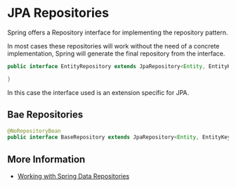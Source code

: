 # JPA Repositories

Spring offers a Repository interface for implementing the repository pattern.

In most cases these repositories will work without the need of a concrete implementation, Spring will generate the final repository from the interface.

```java
public interface EntityRepository extends JpaRepository<Entity, EntityKey> {

}
```

In this case the interface used is an extension specific for JPA.

## Bae Repositories

```java
@NoRepositoryBean
public interface BaseRepository extends JpaRepository<Entity, EntityKey>
```

## More Information

* [Working with Spring Data Repositories](https://docs.spring.io/spring-data/jpa/docs/current/reference/html/#repositories)

